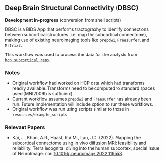 ## Deep Brain Structural Connectivity (DBSC)

**Development in-progress** (conversion from shell scripts)

DBSC is a BIDS App that performs tractography to identify 
connections between subcortical structures (i.e. map the subcortical 
connectome), making use of existing neuroimaging tools like `prepdwi`, 
`Freesurfer`, and `Mrtrix3`.

This workflow was used to process the data for the analysis from 
[`hcp_subcortical_repo`](https://github.com/kaitj/hcp_subcortical_repro).

### Notes

* Original workflow had worked on HCP data which had transforms readily 
available. Transforms need to be computed to standard spaces used 
(MNI2009b is sufficient).
* Current workflow assumes `prepdwi` and `Freesurfer` has already been run.
Future implementation will include option to run these workflows.
* Original workflow was run using scripts similar to those in 
`resources/example_scripts`

### Relevant Papers

* Kai, J., Khan, A.R., Haast, R.A.M., Lau, J.C. (2022). 
Mapping the subcortical connectome using in vivo diffusion MRI: feasibility 
and reliability. Terra incognita: diving into the human subcortex, 
special issue of NeuroImage. 
doi: [10.1016/j.neuroimage.2022.119553](https://doi.org/10.1016/j.neuroimage.2022.119553).